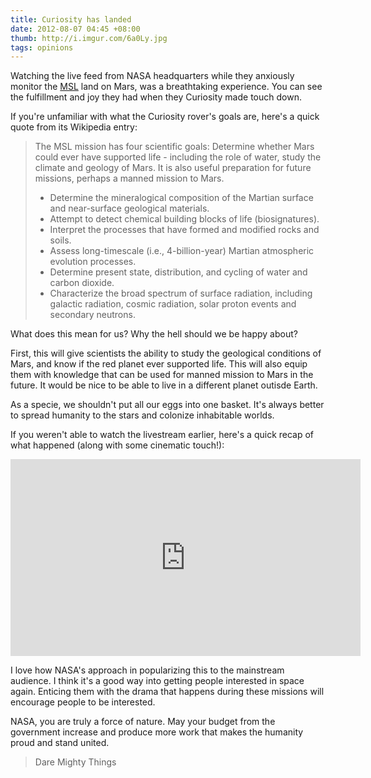 ```yaml
---
title: Curiosity has landed
date: 2012-08-07 04:45 +08:00
thumb: http://i.imgur.com/6a0Ly.jpg
tags: opinions
---
```

Watching the live feed from NASA headquarters while they anxiously monitor the [MSL](http://mars.jpl.nasa.gov/msl/) land on Mars, was a breathtaking experience. You can see the fulfillment and joy they had when they Curiosity made touch down.

If you're unfamiliar with what the Curiosity rover's goals are, here's a quick quote from its Wikipedia entry:

> The MSL mission has four scientific goals: Determine whether Mars could ever have supported life - including the role of water, study the climate and geology of Mars. It is also useful preparation for future missions, perhaps a manned mission to Mars.
> - Determine the mineralogical composition of the Martian surface and near-surface geological materials.
> - Attempt to detect chemical building blocks of life (biosignatures).
> - Interpret the processes that have formed and modified rocks and soils.
> - Assess long-timescale (i.e., 4-billion-year) Martian atmospheric evolution processes.
> - Determine present state, distribution, and cycling of water and carbon dioxide.
> - Characterize the broad spectrum of surface radiation, including galactic radiation, cosmic radiation, solar proton events and secondary neutrons.

What does this mean for us? Why the hell should we be happy about?

First, this will give scientists the ability to study the geological conditions of Mars, and know if the red planet ever supported life. This will also equip them with knowledge that can be used for manned mission to Mars in the future. It would be nice to be able to live in a different planet outisde Earth.

As a specie, we shouldn't put all our eggs into one basket. It's always better to spread humanity to the stars and colonize inhabitable worlds.

If you weren't able to watch the livestream earlier, here's a quick recap of what happened (along with some cinematic touch!):

<iframe width="560" height="315" src="http://www.youtube.com/embed/N9hXqzkH7YA" frameborder="0" allowfullscreen="1"> </iframe>

I love how NASA's approach in popularizing this to the mainstream audience. I think it's a good way into getting people interested in space again. Enticing them with the drama that happens during these missions will encourage people to be interested.

NASA, you are truly a force of nature. May your budget from the government increase and produce more work that makes the humanity proud and stand united.

> Dare Mighty Things
